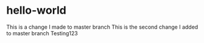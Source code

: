 hello-world
===========
This is a change I made to master branch
This is the second change I added to master branch
Testing123
